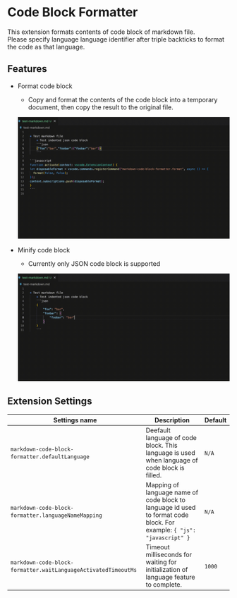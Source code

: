 # Code Block Formatter

This extension formats contents of code block of markdown file.  
Please specify language language identifier after triple backticks to format the code as that language.

## Features
* Format code block
  * Copy and format the contents of the code block into a temporary document, then copy the result to the original file.

  ![](https://github.com/ame-neko/md-code-formatter/blob/main/images/format-code-block-demo.gif?raw=true)

* Minify code block 
  * Currently only JSON code block is supported

  ![](https://github.com/ame-neko/md-code-formatter/blob/main/images/minify-code-block-demo.gif?raw=true)

## Extension Settings

| Settings name                                                  | Description                                                                                                            | Default |
| -------------------------------------------------------------- | ---------------------------------------------------------------------------------------------------------------------- | ------- |
| `markdown-code-block-formatter.defaultLanguage`                | Deefault language of code block. This language is used when language of code block is filled.                          | `N/A`   |
| `markdown-code-block-formatter.languageNameMapping`            | Mapping of language name of code block to language id used to format code block. For example: `{ "js": "javascript" }` | `N/A`   |
| `markdown-code-block-formatter.waitLanguageActivatedTimeoutMs` | Timeout milliseconds for waiting for initialization of language feature to complete.                                   | `1000`  |